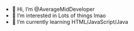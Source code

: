- 👋 Hi, I’m @AverageMidDeveloper
- 👀 I’m interested in Lots of things lmao
- 🌱 I’m currently learning HTML/JavaScript/Java
 

<!---
AverageMidDeveloper/AverageMidDeveloper is a ✨ special ✨ repository because its `README.md` (this file) appears on your GitHub profile.
You can click the Preview link to take a look at your changes.
--->
